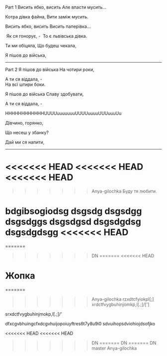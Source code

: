 Part 1
Висить ябко, висить
Але впасти мусить...

Котра дівка файна,
Вити заміж мусить.

Висить ябко, висить
Висить паперівка...

 Як ся гонорує, -
 То є львівська дівка.

Ти ми обіцяла,
Що будеш чекала,

Я пішов до війська,

-------------

Part 2
Я пішов до війська
На чотири роки,

А ти ся віддала, -    
На всі штири боки.

Я пішов до війська
Славу здобувати,

А ти ся віддала, -

HHHHHHHHHHHHUUUUuuuuuuuUUUUuuuuUUUuuuUu

Дівчино, горянко,

Що несеш у збанку?

Дай ми ся напити,

----------------------
<<<<<<< HEAD
<<<<<<< HEAD
<<<<<<< HEAD
=======
>>>>>>> Anya-gilochka
Буду тя любити.




bdgibsogiodsg
dsgsdg
dsgsdgg
dsgsdggs
dsgsdgsd
dsgsdgdsg
dsgsdgdsgg
<<<<<<< HEAD
=======
=======
>>>>>>> DN
=======
<<<<<<< HEAD

Жопка
=======
=======
>>>>>>> Anya-gilochka
rzxdtcfyiokpl[;]
xrdctfvygbuhinjomkp,l[.;]/['\]

srxdctfvygbuhinjmokp,l[.;]/'

dfxcgvbhuingcfxdcgvhuijopoiuyftres6t7y8u9i0
sdvuihopsdviohiojdsofjko

<<<<<<< HEAD
<<<<<<< HEAD
>>>>>>> DN
=======
>>>>>>> DN
=======
>>>>>>> DN
>>>>>>> master
>>>>>>> Anya-gilochka
